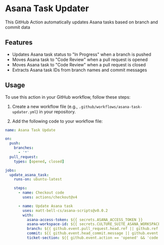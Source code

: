 # Asana Task Updater

This GitHub Action automatically updates Asana tasks based on branch and commit data

## Features

- Updates Asana task status to "In Progress" when a branch is pushed
- Moves Asana task to "Code Review" when a pull request is opened
- Moves Asana task to "Code Review" when a pull request is closed
- Extracts Asana task IDs from branch names and commit messages

## Usage

To use this action in your GitHub workflow, follow these steps:

1. Create a new workflow file (e.g., `.github/workflows/asana-task-updater.yml`) in your repository.

2. Add the following code to your workflow file:

```yaml
name: Asana Task Update

on:
  push:
    branches:
      - '*'
  pull_request:
    types: [opened, closed]

jobs:
  update_asana_task:
    runs-on: ubuntu-latest

    steps:
      - name: Checkout code
        uses: actions/checkout@v4

      - name: Update Asana task
        uses: matt-bell-cs/asana-scripts@v0.0.2
        with:
          asana-access-token: ${{ secrets.ASANA_ACCESS_TOKEN }}
          asana-workspace-id: ${{ secrets.CULTURE_SUITE_ASANA_WORKSPACE_ID }}
          branch: ${{ github.event.pull_request.head.ref || github.ref }}
          commit: ${{ github.event.head_commit.message || github.event.pull_request.body }}
          ticket-section: ${{ github.event.action == 'opened' && 'code review' || github.event.action == 'closed' && 'complete' || 'in progress' }}
```

<!-- @todo running the app, bundling a new release -->
